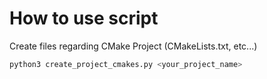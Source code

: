 # How to use script

Create files regarding CMake Project (CMakeLists.txt, etc...)

```bash
python3 create_project_cmakes.py <your_project_name>
```
